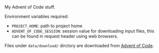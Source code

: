 My Advent of Code stuff.

Environment variables required:

- `PROJECT_HOME`: path to project home
- `ADVENT_OF_CODE_SESSION`: session value for downloading input files, this can be found in request header using web browsers.

Files under `data/download/` dirctory are downloaded from [Advent of Code](https://adventofcode.com/).
